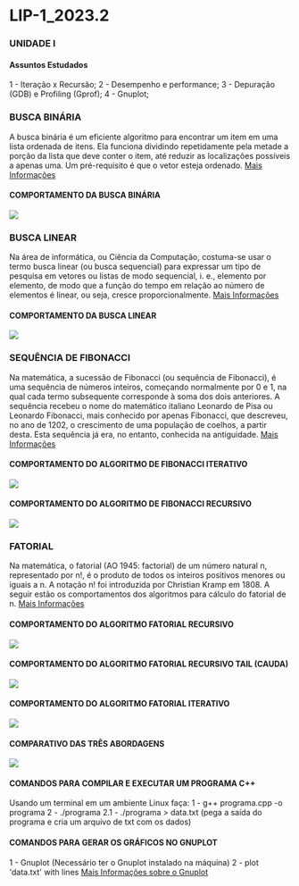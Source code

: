 # LIP-1_2023.2

### UNIDADE I
#### Assuntos Estudados
1 - Iteração x Recursão;
2 - Desempenho e performance;
3 - Depuração (GDB) e Profiling (Gprof);
4 - Gnuplot; 

### BUSCA BINÁRIA
A busca binária é um eficiente algoritmo para encontrar um item em uma lista ordenada de itens. 
Ela funciona dividindo repetidamente pela metade a porção da lista que deve conter o item, até 
reduzir as localizações possíveis a apenas uma. Um pré-requisito é que o vetor esteja ordenado.
[Mais Informações](https://pt.khanacademy.org/computing/computer-science/algorithms/binary-search/a/binary-search) 

#### COMPORTAMENTO DA BUSCA BINÁRIA
<img src="/img/binary_search.png">

### BUSCA LINEAR
Na área de informática, ou Ciência da Computação, costuma-se usar o termo busca linear (ou busca sequencial) para expressar 
um tipo de pesquisa em vetores ou listas de modo sequencial, i. e., elemento por elemento, de modo que a função do tempo em 
relação ao número de elementos é linear, ou seja, cresce proporcionalmente.
[Mais Informações](https://pt.wikipedia.org/wiki/Busca_linear)

#### COMPORTAMENTO DA BUSCA LINEAR
<img src="/img/linear.png"> 

### SEQUÊNCIA DE FIBONACCI
Na matemática, a sucessão de Fibonacci (ou sequência de Fibonacci), é uma sequência de números inteiros, começando normalmente 
por 0 e 1, na qual cada termo subsequente corresponde à soma dos dois anteriores. A sequência recebeu o nome do matemático italiano 
Leonardo de Pisa ou Leonardo Fibonacci, mais conhecido por apenas Fibonacci, que descreveu, no ano de 1202, o crescimento de uma população 
de coelhos, a partir desta. Esta sequência já era, no entanto, conhecida na antiguidade.
[Mais Informações](https://pt.wikipedia.org/wiki/Sequ%C3%AAncia_de_Fibonacci) 

#### COMPORTAMENTO DO ALGORITMO DE FIBONACCI ITERATIVO
<img src="/img/fibo_iterativo.png">

#### COMPORTAMENTO DO ALGORITMO DE FIBONACCI RECURSIVO
<img src="/img/fibo_recur.png">


### FATORIAL
Na matemática, o fatorial (AO 1945: factorial) de um número natural n, representado por n!, é o produto de todos os inteiros positivos menores 
ou iguais a n. A notação n! foi introduzida por Christian Kramp em 1808. A seguir estão os comportamentos dos algoritmos para cálculo do fatorial de n.
[Mais Informações](https://pt.wikipedia.org/wiki/Fatorial) 

#### COMPORTAMENTO DO ALGORITMO FATORIAL RECURSIVO
<img src="/img/fat_recursivo.png">

#### COMPORTAMENTO DO ALGORITMO FATORIAL RECURSIVO TAIL (CAUDA)
<img src="/img/fat_tail.png">

#### COMPORTAMENTO DO ALGORITMO FATORIAL ITERATIVO
<img src="/img/fat_it.png">

#### COMPARATIVO DAS TRÊS ABORDAGENS
<img src="/img/fat_comp.png">


#### COMANDOS PARA COMPILAR E EXECUTAR UM PROGRAMA C++
Usando um terminal em um ambiente Linux faça: 
1 - g++ programa.cpp -o programa
2 - ./programa
2.1 - ./programa > data.txt (pega a saída do programa e cria um arquivo de txt com os dados)

#### COMANDOS PARA GERAR OS GRÁFICOS NO GNUPLOT
1 - Gnuplot (Necessário ter o Gnuplot instalado na máquina)
2 - plot 'data.txt' with lines
[Mais Informações sobre o Gnuplot](http://www.gnuplot.info/documentation.html)
